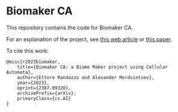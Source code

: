 # Biomaker CA

This repository contains the code for Biomaker CA.

For an explanation of the project, see [this web article](https://google-research.github.io/self-organising-systems/2023/biomaker-ca/) or [this paper](https://arxiv.org/abs/2307.09320).

To cite this work:
```
@misc{r2023biomaker,
    title={Biomaker CA: a Biome Maker project using Cellular Automata},
    author={Ettore Randazzo and Alexander Mordvintsev},
    year={2023},
    eprint={2307.09320},
    archivePrefix={arXiv},
    primaryClass={cs.AI}
}
```

